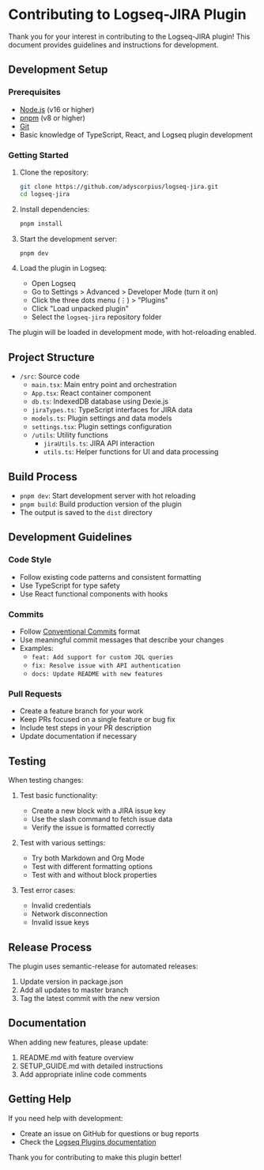 # Contributing to Logseq-JIRA Plugin

Thank you for your interest in contributing to the Logseq-JIRA plugin! This document provides guidelines and instructions for development.

## Development Setup

### Prerequisites

- [Node.js](https://nodejs.org/) (v16 or higher)
- [pnpm](https://pnpm.io/) (v8 or higher)
- [Git](https://git-scm.com/)
- Basic knowledge of TypeScript, React, and Logseq plugin development

### Getting Started

1. Clone the repository:
   ```bash
   git clone https://github.com/adyscorpius/logseq-jira.git
   cd logseq-jira
   ```

2. Install dependencies:
   ```bash
   pnpm install
   ```

3. Start the development server:
   ```bash
   pnpm dev
   ```

4. Load the plugin in Logseq:
   - Open Logseq
   - Go to Settings > Advanced > Developer Mode (turn it on)
   - Click the three dots menu (⋮) > "Plugins"
   - Click "Load unpacked plugin"
   - Select the `logseq-jira` repository folder

The plugin will be loaded in development mode, with hot-reloading enabled.

## Project Structure

- `/src`: Source code
  - `main.tsx`: Main entry point and orchestration
  - `App.tsx`: React container component
  - `db.ts`: IndexedDB database using Dexie.js
  - `jiraTypes.ts`: TypeScript interfaces for JIRA data
  - `models.ts`: Plugin settings and data models
  - `settings.tsx`: Plugin settings configuration
  - `/utils`: Utility functions
    - `jiraUtils.ts`: JIRA API interaction
    - `utils.ts`: Helper functions for UI and data processing

## Build Process

- `pnpm dev`: Start development server with hot reloading
- `pnpm build`: Build production version of the plugin
- The output is saved to the `dist` directory

## Development Guidelines

### Code Style

- Follow existing code patterns and consistent formatting
- Use TypeScript for type safety
- Use React functional components with hooks

### Commits

- Follow [Conventional Commits](https://www.conventionalcommits.org/) format
- Use meaningful commit messages that describe your changes
- Examples:
  - `feat: Add support for custom JQL queries`
  - `fix: Resolve issue with API authentication`
  - `docs: Update README with new features`

### Pull Requests

- Create a feature branch for your work
- Keep PRs focused on a single feature or bug fix
- Include test steps in your PR description
- Update documentation if necessary

## Testing

When testing changes:

1. Test basic functionality:
   - Create a new block with a JIRA issue key
   - Use the slash command to fetch issue data
   - Verify the issue is formatted correctly

2. Test with various settings:
   - Try both Markdown and Org Mode
   - Test with different formatting options
   - Test with and without block properties

3. Test error cases:
   - Invalid credentials
   - Network disconnection
   - Invalid issue keys

## Release Process

The plugin uses semantic-release for automated releases:

1. Update version in package.json
2. Add all updates to master branch
3. Tag the latest commit with the new version

## Documentation

When adding new features, please update:

1. README.md with feature overview
2. SETUP_GUIDE.md with detailed instructions
3. Add appropriate inline code comments

## Getting Help

If you need help with development:

- Create an issue on GitHub for questions or bug reports
- Check the [Logseq Plugins documentation](https://docs.logseq.com/#/page/plugins)

Thank you for contributing to make this plugin better!